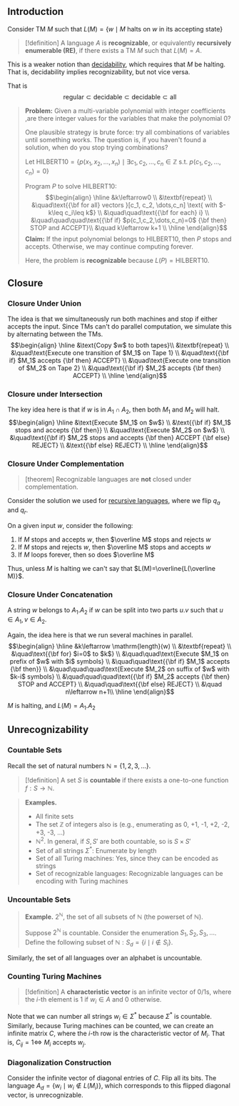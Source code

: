 ## Introduction

Consider TM $M$ such that $L(M)=\{w\mid M \text{ halts on } w \text{ in its accepting state}\}$

>[!definition]
>A language $A$ is **recognizable**, or equivalently **recursively enumerable (RE)**, if there exists a TM $M$ such that $L(M)=A$.

This is a weaker notion than [decidability](Turing%20Machines.md#Recursive%20Languages), which requires that $M$ be halting. That is, decidability implies recognizability, but not vice versa.

That is $$\mathrm{regular} \subset \mathrm{decidable} \subset \mathrm{decidable} \subset\mathrm{all}$$

> **Problem:** Given a multi-variable polynomial with integer coefficients ,are there integer values for the variables that make the polynomial 0?
> 
> One plausible strategy is brute force: try all combinations of variables until something works. The question is, if you haven't found a solution, when do you stop trying combinations?
> 
> Let $\mathrm{HILBERT10}=\{p(x_1, x_2, \dots, x_n)\mid\exists c_1, c_2, \dots, c_n\in \mathbb Z \text{ s.t. } p(c_1, c_2, \dots, c_n)=0\}$
> 
> Program $P$ to solve $\mathrm{HILBERT10}$:
> $$\begin{align}
 \hline
 &k\leftarrow0 \\
 &\textbf{repeat} \\
 &\quad\text{{\bf for all} vectors }[c_1, c_2, \dots,c_n] \text{ with $-k\leq c_i\leq k$} \\
 &\quad\quad\text{{\bf for each} i} \\
 &\quad\quad\quad\text{{\bf if} $p(c_1,c_2,\dots,c_n)=0$ {\bf then} STOP and ACCEPT}\\
 &\quad k\leftarrow k+1 \\
 \hline
 \end{align}$$
> **Claim:** If the input polynomial belongs to $\mathrm{HILBERT10}$, then $P$ stops and accepts. Otherwise, we may continue computing forever. 
> 
> Here, the problem is **recognizable** because $L(P)=\mathrm{HILBERT10}$.

## Closure

### Closure Under Union

The idea is that we simultaneously run both machines and stop if either accepts the input. Since TMs can't do parallel computation, we simulate this by alternating between the TMs.
$$\begin{align}
\hline
&\text{Copy $w$ to both tapes}\\
&\textbf{repeat} \\
&\quad\text{Execute one transition of $M_1$ on Tape 1} \\
&\quad\text{{\bf if} $M_1$ accepts {\bf then} ACCEPT} \\
&\quad\text{Execute one transition of $M_2$ on Tape 2} \\
&\quad\text{{\bf if} $M_2$ accepts {\bf then} ACCEPT} \\
\hline
\end{align}$$

### Closure under Intersection

The key idea here is that if $w$ is in $A_1\cap A_2$, then both $M_1$ and $M_2$ will halt. 
$$\begin{align}
\hline
&\text{Execute $M_1$ on $w$} \\
&\text{{\bf if} $M_1$ stops and accepts {\bf then}} \\
&\quad\text{Execute $M_2$ on $w$} \\
&\quad\text{{\bf if} $M_2$ stops and accepts {\bf then} ACCEPT {\bf else} REJECT} \\
&\text{{\bf else} REJECT} \\
\hline
\end{align}$$

### Closure Under Complementation

>[theorem]
>Recognizable languages are **not** closed under complementation.

Consider the solution we used for [recursive languages](Recursive%20Languages.md#Closure#Closure%20Under%20Complement), where we flip $q_a$ and $q_r$.

On a given input $w$, consider the following:
1. If $M$ stops and accepts $w$, then $\overline M$ stops and rejects $w$
2. If $M$ stops and rejects $w$, then $\overline M$ stops and accepts $w$
3. If $M$ loops forever, then so does $\overline M$

Thus, unless $M$ is halting we can't say that $L(M)=\overline{L(\overline M)}$.

### Closure Under Concatenation

A string $w$ belongs to $A_1.A_2$ if $w$ can be split into two parts $u.v$ such that $u\in A_1,v\in A_2$.

Again, the idea here is that we run several machines in parallel.
$$\begin{align}
\hline
&k\leftarrow \mathrm{length}(w) \\
&\textbf{repeat} \\
&\quad\text{{\bf for} $i=0$ to $k$} \\
&\quad\quad\text{Execute $M_1$ on prefix of $w$ with $i$ symbols} \\
&\quad\quad\text{{\bf if} $M_1$ accepts {\bf then}} \\
&\quad\quad\quad\text{Execute $M_2$ on suffix of $w$ with $k-i$ symbols} \\
&\quad\quad\quad\text{{\bf if} $M_2$ accepts {\bf then} STOP and ACCEPT} \\
&\quad\quad\text{{\bf else} REJECT} \\
&\quad n\leftarrow n+1\\
\hline
\end{align}$$

$M$ is halting, and $L(M)=A_1.A_2$

## Unrecognizability

### Countable Sets

Recall the set of natural numbers $\mathbb N=\{1, 2, 3, \dots\}$.

>[!definition]
>A set $S$ is **countable** if there exists a one-to-one function $f:S\rightarrow \mathbb N$.

>**Examples.**
>- All finite sets 
>- The set $\mathbb Z$ of integers also is (e.g., enumerating as 0, +1, -1, +2, -2, +3, -3, ...)
>- $\mathbb N^2$. In general, if $S, S'$ are both countable, so is $S\times S'$
>- Set of all strings $\Sigma^*$: Enumerate by length
>- Set of all Turing machines: Yes, since they can be encoded as strings
>- Set of recognizable languages: Recognizable languages can be encoding with Turing machines

### Uncountable Sets

>**Example.** $2^{\mathbb N}$, the set of all subsets of $\mathbb N$ (the powerset of $\mathbb N$). 
>
>Suppose $2^{\mathbb N}$ is countable. Consider the enumeration $S_1, S_2, S_3, \dots$. Define the following subset of $\mathbb N: S_d=\{i\mid i\notin S_i\}$. 

Similarly, the set of all languages over an alphabet is uncountable.

### Counting Turing Machines

>[!definition]
>A **characteristic vector** is an infinite vector of $0/1$s, where the $i$-th element is $1$ if $w_i\in A$ and $0$ otherwise. 

Note that we can number all strings $w_i\in\Sigma^*$ because $\Sigma^*$ is countable. Similarly, because Turing machines can be counted, we can create an infinite matrix $C$, where the $i$-th row is the characteristic vector of $M_i$. That is, $C_{ij}=1\iff$ $M_i$ accepts $w_j$.

### Diagonalization Construction

Consider the infinite vector of diagonal entries of $C$. Flip all its bits. The language $A_d=\{w_i\mid w_i\notin L(M_i)\}$, which corresponds to this flipped diagonal vector, is unrecognizable. 




